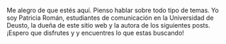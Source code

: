 

Me alegro de que estés aquí. Pienso hablar sobre todo tipo de temas. 
Yo soy Patricia Román, estudiantes de comunicación en la Universidad de Deusto, la dueña de este sitio web y la autora de los siguientes posts. 
¡Espero que disfrutes y y encuentres lo que estas buscando! 